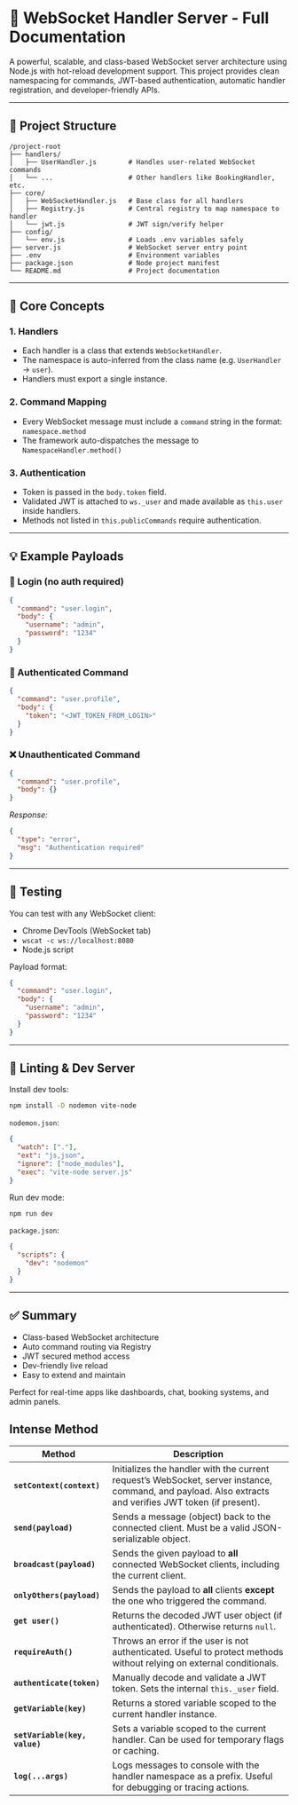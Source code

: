 # 📘 WebSocket Handler Server - Full Documentation

A powerful, scalable, and class-based WebSocket server architecture using Node.js with hot-reload development support. This project provides clean namespacing for commands, JWT-based authentication, automatic handler registration, and developer-friendly APIs.

---

## 🔧 Project Structure

```
/project-root
├── handlers/
│   ├── UserHandler.js        # Handles user-related WebSocket commands
│   └── ...                   # Other handlers like BookingHandler, etc.
├── core/
│   ├── WebSocketHandler.js   # Base class for all handlers
│   ├── Registry.js           # Central registry to map namespace to handler
│   └── jwt.js                # JWT sign/verify helper
├── config/
│   └── env.js                # Loads .env variables safely
├── server.js                 # WebSocket server entry point
├── .env                      # Environment variables
├── package.json              # Node project manifest
└── README.md                 # Project documentation
```

---

## 🧠 Core Concepts

### 1. **Handlers**

* Each handler is a class that extends `WebSocketHandler`.
* The namespace is auto-inferred from the class name (e.g. `UserHandler` → `user`).
* Handlers must export a single instance.

### 2. **Command Mapping**

* Every WebSocket message must include a `command` string in the format: `namespace.method`
* The framework auto-dispatches the message to `NamespaceHandler.method()`

### 3. **Authentication**

* Token is passed in the `body.token` field.
* Validated JWT is attached to `ws._user` and made available as `this.user` inside handlers.
* Methods not listed in `this.publicCommands` require authentication.

---

## 💡 Example Payloads

### 🔐 Login (no auth required)

```json
{
  "command": "user.login",
  "body": {
    "username": "admin",
    "password": "1234"
  }
}
```

### 🧾 Authenticated Command

```json
{
  "command": "user.profile",
  "body": {
    "token": "<JWT_TOKEN_FROM_LOGIN>"
  }
}
```

### ❌ Unauthenticated Command

```json
{
  "command": "user.profile",
  "body": {}
}
```

*Response:*

```json
{
  "type": "error",
  "msg": "Authentication required"
}
```

---


## 🧪 Testing

You can test with any WebSocket client:

* Chrome DevTools (WebSocket tab)
* `wscat -c ws://localhost:8080`
* Node.js script

Payload format:

```json
{
  "command": "user.login",
  "body": {
    "username": "admin",
    "password": "1234"
  }
}
```

---

## 🧼 Linting & Dev Server

Install dev tools:

```bash
npm install -D nodemon vite-node
```

`nodemon.json`:

```json
{
  "watch": ["."],
  "ext": "js,json",
  "ignore": ["node_modules"],
  "exec": "vite-node server.js"
}
```

Run dev mode:

```bash
npm run dev
```

`package.json`:

```json
{
  "scripts": {
    "dev": "nodemon"
  }
}
```

---

## ✅ Summary

* Class-based WebSocket architecture
* Auto command routing via Registry
* JWT secured method access
* Dev-friendly live reload
* Easy to extend and maintain

Perfect for real-time apps like dashboards, chat, booking systems, and admin panels.


## Intense Method

| Method                        | Description                                                                                                                                             |
| ----------------------------- | ------------------------------------------------------------------------------------------------------------------------------------------------------- |
| **`setContext(context)`**     | Initializes the handler with the current request’s WebSocket, server instance, command, and payload. Also extracts and verifies JWT token (if present). |
| **`send(payload)`**           | Sends a message (object) back to the connected client. Must be a valid JSON-serializable object.                                                        |
| **`broadcast(payload)`**      | Sends the given payload to **all** connected WebSocket clients, including the current client.                                                           |
| **`onlyOthers(payload)`**     | Sends the payload to **all** clients **except** the one who triggered the command.                                                                      |
| **`get user()`**              | Returns the decoded JWT user object (if authenticated). Otherwise returns `null`.                                                                       |
| **`requireAuth()`**           | Throws an error if the user is not authenticated. Useful to protect methods without relying on external conditionals.                                   |
| **`authenticate(token)`**     | Manually decode and validate a JWT token. Sets the internal `this._user` field.                                                                         |
| **`getVariable(key)`**        | Returns a stored variable scoped to the current handler instance.                                                                                       |
| **`setVariable(key, value)`** | Sets a variable scoped to the current handler. Can be used for temporary flags or caching.                                                              |
| **`log(...args)`**            | Logs messages to console with the handler namespace as a prefix. Useful for debugging or tracing actions.                                               |
